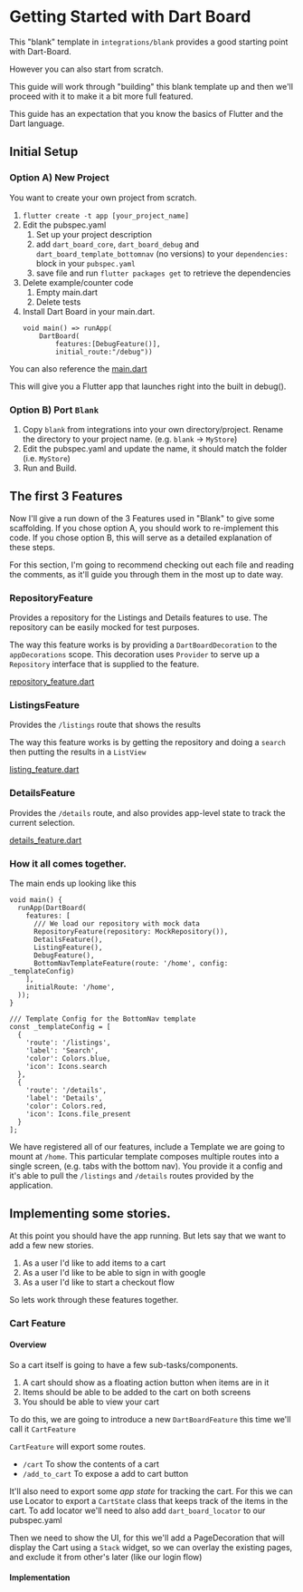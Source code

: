 # Getting Started with Dart Board

This "blank" template in `integrations/blank` provides a good starting point with Dart-Board.

However you can also start from scratch.

This guide will work through "building" this blank template up
and then we'll proceed with it to make it a bit more full featured.

This guide has an expectation that you know the basics of Flutter and the Dart language.

## Initial Setup

### Option A) New Project

You want to create your own project from scratch.

1. `flutter create -t app [your_project_name]`
2. Edit the pubspec.yaml
   1. Set up your project description
   2. add `dart_board_core`, `dart_board_debug` and `dart_board_template_bottomnav`  (no versions) to your `dependencies:` block in your `pubspec.yaml`
   3. save file and run `flutter packages get` to retrieve the dependencies
3. Delete example/counter code
   1. Empty main.dart
   2. Delete tests
4. Install Dart Board in your main.dart.
   ```
   void main() => runApp(
       DartBoard(
           features:[DebugFeature()], 
           initial_route:"/debug"))
   ```

You can also reference the [main.dart](https://github.com/ahammer/dart_board/blob/master/integrations/blank/lib/main.dart)


This will give you a Flutter app that launches right into the built in debug().


### Option B) Port `Blank`

1. Copy `blank` from integrations into your own directory/project. Rename the directory to your project name. (e.g. `blank` -> `MyStore`)
2. Edit the pubspec.yaml and update the name, it should match the folder (i.e. `MyStore`)
3. Run and Build.


## The first 3 Features

Now I'll give a run down of the 3 Features used in "Blank" to give some scaffolding. If you chose option A, you should work to re-implement this code. If you chose option B, this will serve as a detailed explanation of these steps.

For this section, I'm going to recommend checking out each file and reading the comments, as it'll guide you through them in the most up to date way.

### RepositoryFeature

Provides a repository for the Listings and Details features to use. The repository can be easily mocked for test purposes.

The way this feature works is by providing a `DartBoardDecoration` to the `appDecorations` scope. This decoration uses `Provider`
to serve up a `Repository` interface that is supplied to the feature.

[repository_feature.dart](https://github.com/ahammer/dart_board/blob/master/integrations/blank/lib/features/repository_feature.dart)


### ListingsFeature

Provides the `/listings` route that shows the results

The way this feature works is by getting the repository and doing a `search` then putting the results in a `ListView`

[listing_feature.dart](https://github.com/ahammer/dart_board/blob/master/integrations/blank/lib/features/listing_feature.dart)


### DetailsFeature

Provides the `/details` route, and also provides app-level state to track the current selection.

[details_feature.dart](https://github.com/ahammer/dart_board/blob/master/integrations/blank/lib/features/details_feature.dart)


### How it all comes together.

The main ends up looking like this

```
void main() {
  runApp(DartBoard(
    features: [
      /// We load our repository with mock data
      RepositoryFeature(repository: MockRepository()),
      DetailsFeature(),
      ListingFeature(),
      DebugFeature(),
      BottomNavTemplateFeature(route: '/home', config: _templateConfig)
    ],
    initialRoute: '/home',
  ));
}

/// Template Config for the BottomNav template
const _templateConfig = [
  {
    'route': '/listings',
    'label': 'Search',
    'color': Colors.blue,
    'icon': Icons.search
  },
  {
    'route': '/details',
    'label': 'Details',
    'color': Colors.red,
    'icon': Icons.file_present
  }
];
```

We have registered all of our features, include a Template we are going to mount at `/home`. This particular template composes multiple
routes into a single screen, (e.g. tabs with the bottom nav). You provide it a config and it's able to pull the `/listings` and `/details` routes provided by the application.

## Implementing some stories.

At this point you should have the app running. But lets say that we want to add a few new stories.

1. As a user I'd like to add items to a cart
2. As a user I'd like to be able to sign in with google
3. As a user I'd like to start a checkout flow

So lets work through these features together.

### Cart Feature

#### Overview

So a cart itself is going to have a few sub-tasks/components.

1. A cart should show as a floating action button when items are in it
2. Items should be able to be added to the cart on both screens
3. You should be able to view your cart

To do this, we are going to introduce a new `DartBoardFeature` this time we'll call it `CartFeature`

`CartFeature` will export some routes. 
- `/cart` To show the contents of a cart
- `/add_to_cart` To expose a add to cart button


It'll also need to export some *app state* for tracking the cart. For this we can use Locator to export a `CartState` class that keeps track of the items in the cart. To add locator we'll need to also add `dart_board_locator` to our pubspec.yaml

Then we need to show the UI, for this we'll add a PageDecoration that will display the Cart using a `Stack` widget, so we can overlay
the existing pages, and exclude it from other's later (like our login flow)

#### Implementation